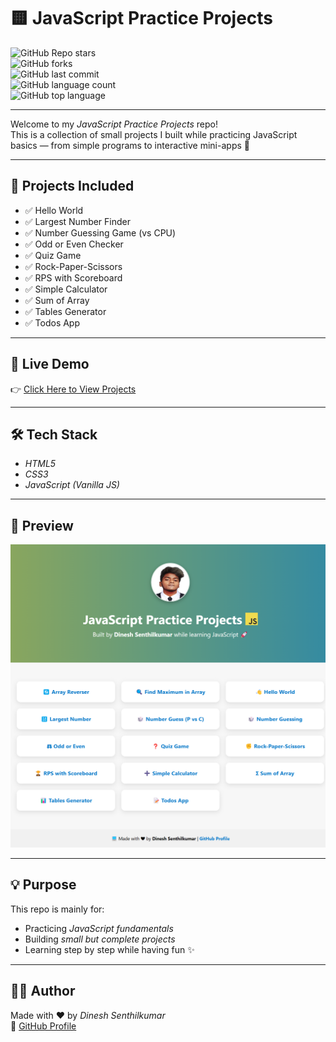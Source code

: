 # 🟨 JavaScript Practice Projects  

![GitHub Repo stars](https://img.shields.io/github/stars/DINESHTM07/JS-PRACTCE-PROJECTS?style=flat&color=yellow)  
![GitHub forks](https://img.shields.io/github/forks/DINESHTM07/JS-PRACTCE-PROJECTS?style=flat&color=orange)  
![GitHub last commit](https://img.shields.io/github/last-commit/DINESHTM07/JS-PRACTCE-PROJECTS?color=blue)  
![GitHub language count](https://img.shields.io/github/languages/count/DINESHTM07/JS-PRACTCE-PROJECTS?color=brightgreen)  
![GitHub top language](https://img.shields.io/github/languages/top/DINESHTM07/JS-PRACTCE-PROJECTS?color=red)  

---

Welcome to my *JavaScript Practice Projects* repo!  
This is a collection of small projects I built while practicing JavaScript basics — from simple programs to interactive mini-apps 🚀  

---

## 📂 Projects Included
- ✅ Hello World  
- ✅ Largest Number Finder  
- ✅ Number Guessing Game (vs CPU)  
- ✅ Odd or Even Checker  
- ✅ Quiz Game  
- ✅ Rock-Paper-Scissors  
- ✅ RPS with Scoreboard  
- ✅ Simple Calculator  
- ✅ Sum of Array  
- ✅ Tables Generator  
- ✅ Todos App  

---

## 🚀 Live Demo
👉 [Click Here to View Projects](https://dineshtm07.github.io/JS-PRACTCE-PROJECTS/)  

---

## 🛠 Tech Stack
- *HTML5*  
- *CSS3*  
- *JavaScript (Vanilla JS)*  

---

## 📸 Preview
![Preview](127.0.0.1_5500_index.html.png)  

---

## 💡 Purpose
This repo is mainly for:
- Practicing *JavaScript fundamentals*  
- Building *small but complete projects*  
- Learning step by step while having fun ✨  

---

## 👨‍💻 Author
Made with ❤ by *Dinesh Senthilkumar*  
🔗 [GitHub Profile](https://github.com/DINESHTM07)

